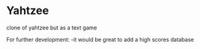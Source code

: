 # Yahtzee
clone of yahtzee but as a text game 

For further development:
-it would be great to add a high scores database 
